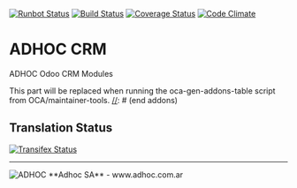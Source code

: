 [![Runbot Status](http://runbot.adhoc.com.ar/runbot/badge/flat/32/9.0.svg)](http://runbot.adhoc.com.ar/runbot/repo/github-com-ingadhoc-crm-32)
[![Build Status](https://travis-ci.org/ingadhoc/crm.svg?branch=9.0)](https://travis-ci.org/ingadhoc/crm)
[![Coverage Status](https://coveralls.io/repos/ingadhoc/crm/badge.png?branch=9.0)](https://coveralls.io/r/ingadhoc/crm?branch=9.0)
[![Code Climate](https://codeclimate.com/github/ingadhoc/crm/badges/gpa.svg)](https://codeclimate.com/github/ingadhoc/crm)

# ADHOC CRM

ADHOC Odoo CRM Modules

[//]: # (addons)
This part will be replaced when running the oca-gen-addons-table script from OCA/maintainer-tools.
[//]: # (end addons)

Translation Status
------------------
[![Transifex Status](https://www.transifex.com/projects/p/ingadhoc-crm-9-0/chart/image_png)](https://www.transifex.com/projects/p/ingadhoc-crm-9-0)

----

<img alt="ADHOC" src="http://fotos.subefotos.com/83fed853c1e15a8023b86b2b22d6145bo.png" />
**Adhoc SA** - www.adhoc.com.ar
